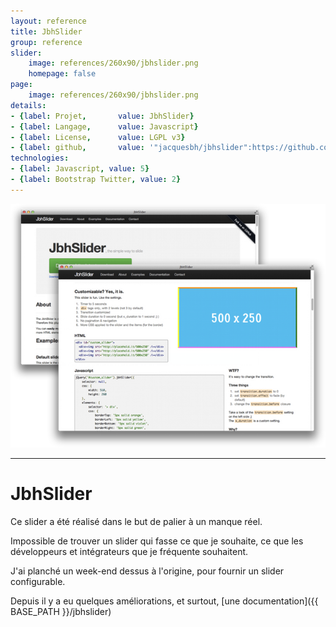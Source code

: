 ```yaml
---
layout: reference
title: JbhSlider
group: reference
slider:
    image: references/260x90/jbhslider.png
    homepage: false
page:
    image: references/260x90/jbhslider.png
details:
- {label: Projet,       value: JbhSlider}
- {label: Langage,      value: Javascript}
- {label: License,      value: LGPL v3}
- {label: github,       value: '"jacquesbh/jbhslider":https://github.com/jacquesbh/jbhslider'}
technologies:
- {label: Javascript, value: 5}
- {label: Bootstrap Twitter, value: 2}
---
```


![La documentation du slider][main_image]

<hr />

# JbhSlider

Ce slider a été réalisé dans le but de palier à un manque réel.

Impossible de trouver un slider qui fasse ce que je souhaite, ce que les développeurs et intégrateurs que je fréquente souhaitent.

J'ai planché un week-end dessus à l'origine, pour fournir un slider configurable.

Depuis il y a eu quelques améliorations, et surtout, [une documentation]({{ BASE_PATH }}/jbhslider)

[main_image]: /images/references/jbhslider.png "La documentation du slider"


